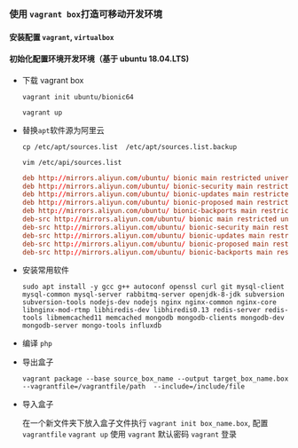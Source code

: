 ### 使用 `vagrant box`打造可移动开发环境

#### 安装配置 `vagrant`, `virtualbox`

#### 初始化配置环境开发环境（基于 ubuntu 18.04.LTS)

* 下载 vagrant box

  `vagrant init ubuntu/bionic64`

  `vagrant up`

* 替换`apt`软件源为阿里云

  `cp /etc/apt/sources.list  /etc/apt/sources.list.backup`

  `vim /etc/api/sources.list`

  ```conf
  deb http://mirrors.aliyun.com/ubuntu/ bionic main restricted universe multiverse
  deb http://mirrors.aliyun.com/ubuntu/ bionic-security main restricted universe multiverse
  deb http://mirrors.aliyun.com/ubuntu/ bionic-updates main restricted universe multiverse
  deb http://mirrors.aliyun.com/ubuntu/ bionic-proposed main restricted universe multiverse
  deb http://mirrors.aliyun.com/ubuntu/ bionic-backports main restricted universe multiverse
  deb-src http://mirrors.aliyun.com/ubuntu/ bionic main restricted universe multiverse
  deb-src http://mirrors.aliyun.com/ubuntu/ bionic-security main restricted universe multiverse
  deb-src http://mirrors.aliyun.com/ubuntu/ bionic-updates main restricted universe multiverse
  deb-src http://mirrors.aliyun.com/ubuntu/ bionic-proposed main restricted universe multiverse
  deb-src http://mirrors.aliyun.com/ubuntu/ bionic-backports main restricted universe multiverse
  ```

* 安装常用软件

  ```sudo apt install -y gcc g++ autoconf openssl curl git mysql-client mysql-common mysql-server rabbitmq oracle-java8-installer subversion subversion-tools nodejs-dev nodejs nginx nginx-common nginx-core libnginx-mod-rtmp
  sudo apt install -y gcc g++ autoconf openssl curl git mysql-client mysql-common mysql-server rabbitmq-server openjdk-8-jdk subversion subversion-tools nodejs-dev nodejs nginx nginx-common nginx-core libnginx-mod-rtmp libhiredis-dev libhiredis0.13 redis-server redis-tools libmemcached11 memcached mongodb mongodb-clients mongodb-dev mongodb-server mongo-tools influxdb
  ```

* 编译 `php`

* 导出盒子

  `vagrant package --base source_box_name --output target_box_name.box --vagrantfile=/vagrantfile/path  --include=/include/file`
  
* 导入盒子
  
  在一个新文件夹下放入盒子文件执行 `vagrant init box_name.box`, 配置 `vagrantfile` `vagrant up` 使用 `vagrant` 默认密码 `vagrant` 登录
  
 
   